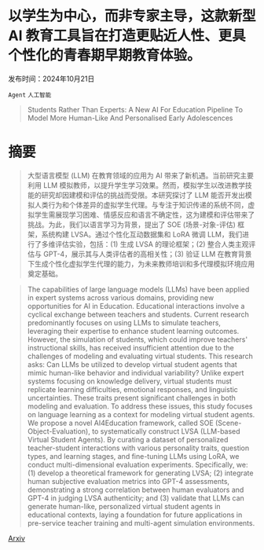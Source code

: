 # 以学生为中心，而非专家主导，这款新型 AI 教育工具旨在打造更贴近人性、更具个性化的青春期早期教育体验。

发布时间：2024年10月21日

`Agent` `人工智能`

> Students Rather Than Experts: A New AI For Education Pipeline To Model More Human-Like And Personalised Early Adolescences

# 摘要

> 大型语言模型 (LLM) 在教育领域的应用为 AI 带来了新机遇。当前研究主要利用 LLM 模拟教师，以提升学生学习效果。然而，模拟学生以改进教学技能的研究却因建模和评估的挑战而受限。本研究探讨了 LLM 能否开发出模拟人类行为和个体差异的虚拟学生代理。与专注于知识传递的系统不同，虚拟学生需展现学习困难、情感反应和语言不确定性，这为建模和评估带来了挑战。为此，我们以语言学习为背景，提出了 SOE (场景-对象-评估) 框架，系统构建 LVSA。通过个性化互动数据集和 LoRA 微调 LLM，我们进行了多维评估实验，包括：(1) 生成 LVSA 的理论框架；(2) 整合人类主观评估与 GPT-4，展示其与人类评估者的高相关性；(3) 验证 LLM 在教育背景下生成个性化虚拟学生代理的能力，为未来教师培训和多代理模拟环境应用奠定基础。

> The capabilities of large language models (LLMs) have been applied in expert systems across various domains, providing new opportunities for AI in Education. Educational interactions involve a cyclical exchange between teachers and students. Current research predominantly focuses on using LLMs to simulate teachers, leveraging their expertise to enhance student learning outcomes. However, the simulation of students, which could improve teachers' instructional skills, has received insufficient attention due to the challenges of modeling and evaluating virtual students. This research asks: Can LLMs be utilized to develop virtual student agents that mimic human-like behavior and individual variability? Unlike expert systems focusing on knowledge delivery, virtual students must replicate learning difficulties, emotional responses, and linguistic uncertainties. These traits present significant challenges in both modeling and evaluation. To address these issues, this study focuses on language learning as a context for modeling virtual student agents. We propose a novel AI4Education framework, called SOE (Scene-Object-Evaluation), to systematically construct LVSA (LLM-based Virtual Student Agents). By curating a dataset of personalized teacher-student interactions with various personality traits, question types, and learning stages, and fine-tuning LLMs using LoRA, we conduct multi-dimensional evaluation experiments. Specifically, we: (1) develop a theoretical framework for generating LVSA; (2) integrate human subjective evaluation metrics into GPT-4 assessments, demonstrating a strong correlation between human evaluators and GPT-4 in judging LVSA authenticity; and (3) validate that LLMs can generate human-like, personalized virtual student agents in educational contexts, laying a foundation for future applications in pre-service teacher training and multi-agent simulation environments.

[Arxiv](https://arxiv.org/abs/2410.15701)